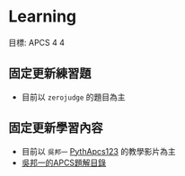 # Learning

目標: APCS 4 4

## 固定更新練習題  
- 目前以 `zerojudge` 的題目為主

## 固定更新學習內容  
- 目前以 `吳邦一` [PythApcs123](https://www.youtube.com/playlist?list=PLpmg1QLbgMuSIDOgOcwf0Fbbn2ZDR7s-X) 的教學影片為主
 - [吳邦一的APCS題解目錄](https://hackmd.io/@bangyewu/B13lefwMp)